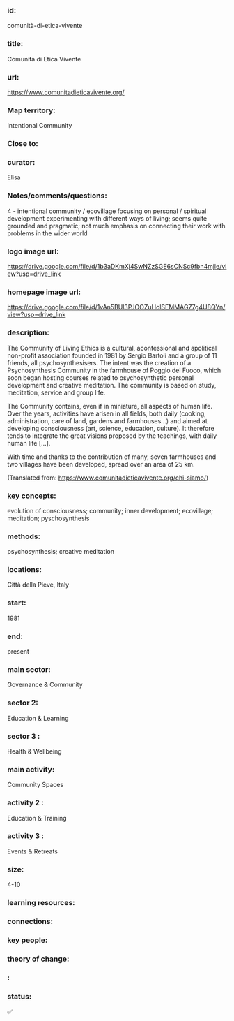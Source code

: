 ### id: 
  comunità-di-etica-vivente
### title: 
  Comunità di Etica Vivente
### url: 
  https://www.comunitadieticavivente.org/
### Map territory: 
  Intentional Community
### Close to: 
  
### curator: 
  Elisa
### Notes/comments/questions: 
  4 - intentional community / ecovillage focusing on personal / spiritual development experimenting with different ways of living; seems quite grounded and pragmatic; not much emphasis on connecting their work with problems in the wider world
### logo image url: 
  https://drive.google.com/file/d/1b3aDKmXj4SwNZzSGE6sCNSc9fbn4mjle/view?usp=drive_link
### homepage image url: 
  https://drive.google.com/file/d/1vAn5BUl3PJOOZuHolSEMMAG77g4U8QYn/view?usp=drive_link
### description: 
  The Community of Living Ethics is a cultural, aconfessional and apolitical non-profit association founded in 1981 by Sergio Bartoli and a group of 11 friends, all psychosynthesisers. The intent was the creation of a Psychosynthesis Community in the farmhouse of Poggio del Fuoco, which soon began hosting courses related to psychosynthetic personal development and creative meditation. The community is based on study, meditation, service and group life.

The Community contains, even if in miniature, all aspects of human life. Over the years, activities have arisen in all fields, both daily (cooking, administration, care of land, gardens and farmhouses...) and aimed at developing consciousness (art, science, education, culture). It therefore tends to integrate the great visions proposed by the teachings, with daily human life [...].

With time and thanks to the contribution of many, seven farmhouses and two villages have been developed, spread over an area of 25 km.

(Translated from: https://www.comunitadieticavivente.org/chi-siamo/)
### key concepts: 
  evolution of consciousness; community; inner development; ecovillage; meditation; pyschosynthesis
### methods: 
  psychosynthesis; creative meditation
### locations: 
  Città della Pieve, Italy
### start: 
  1981
### end: 
  present
### main sector: 
  Governance & Community
### sector 2: 
  Education & Learning
### sector 3 : 
  Health & Wellbeing
### main activity: 
  Community Spaces
### activity 2 : 
  Education & Training
### activity 3 : 
  Events & Retreats
### size: 
  4-10
### learning resources: 
  
### connections: 
  
### key people: 
  
### theory of change: 
  
### : 
  
### status: 
  ✅
